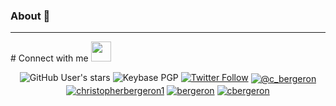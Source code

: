 ### About 👋

<!--
**chrisbergeron/chrisbergeron** is a ✨ _special_ ✨ repository because its `README.md` (this file) appears on your GitHub profile.

Here are some ideas to get you started:

- 🔭 I’m currently working on ...
- 🌱 I’m currently learning ...
- 👯 I’m looking to collaborate on ...
- 🤔 I’m looking for help with ...
- 💬 Ask me about ...
- 📫 How to reach me: ...
- 😄 Pronouns: ...
- ⚡ Fun fact: ...
-->

<hr>
# Connect with me <img src="https://raw.githubusercontent.com/ShahriarShafin/ShahriarShafin/main/Assets/handshake.gif" height="32px">
<p>
<center>
<img alt="GitHub User's stars" src="https://img.shields.io/github/stars/chrisbergeron?style=social"> 
<img alt="Keybase PGP" src="https://img.shields.io/keybase/pgp/bergeron?style=plastic"> 
<a href="https://twitter.com/bergeron" target="blank"><img alt="Twitter Follow" src="https://img.shields.io/twitter/follow/bergeron?style=social"></a> 
<a href="https://medium.com/@c_bergeron" target="blank"><img align="center" src="https://img.shields.io/badge/Medium-12100E?style=for-the-badge&logo=medium&logoColor=white" alt="@c_bergeron" /></a> 
<a href="https://www.linkedin.com/in/christopherbergeron1/" target="blank"><img align="center" src="https://img.shields.io/badge/LinkedIn-0077B5?style=for-the-badge&logo=linkedin&logoColor=white" alt="christopherbergeron1"/></a> 
<a href="https://keybase.com/bergeron" target="blank"><img align="center" src="https://img.shields.io/badge/Instagram-E4405F?style=for-the-badge&logo=instagram&logoColor=white" alt="bergeron" /></a>  
<a href="https://fb.com/cbergeron" target="blank"><img align="center" src="https://img.shields.io/badge/Facebook-1877F2?style=for-the-badge&logo=facebook&logoColor=white" alt="cbergeron" /></a>

 </p> 
